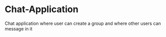 # Chat-Application
Chat application where user can create a group and where other users can message in it 
